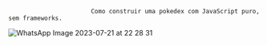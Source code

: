 
                           Como construir uma pokedex com JavaScript puro, sem frameworks.
![WhatsApp Image 2023-07-21 at 22 28 31](https://github.com/B00rges/project-pokedex/assets/123204710/8a6c28c8-6f07-4fc2-abd9-aa5d772c5d41)
